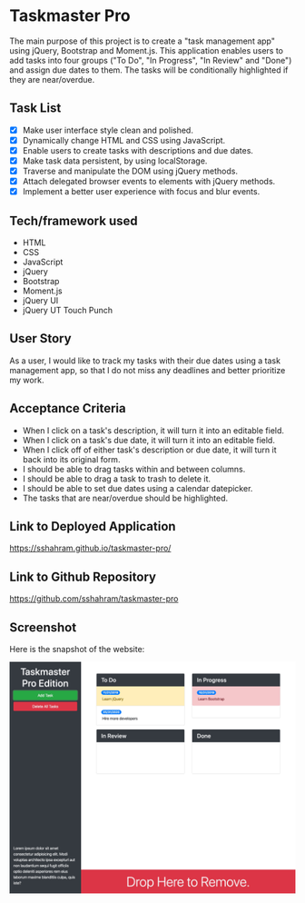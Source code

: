 # Taskmaster Pro

The main purpose of this project is to create a "task management app" using jQuery, Bootstrap and Moment.js. This application enables users to add tasks into four groups ("To Do", "In Progress", "In Review" and "Done") and assign due dates to them. The tasks will be conditionally highlighted if they are near/overdue.

## Task List

- [x] Make user interface style clean and polished.
- [x] Dynamically change HTML and CSS using JavaScript.
- [x] Enable users to create tasks with descriptions and due dates.
- [x] Make task data persistent, by using localStorage.
- [x] Traverse and manipulate the DOM using jQuery methods.
- [x] Attach delegated browser events to elements with jQuery methods.
- [x] Implement a better user experience with focus and blur events.

## Tech/framework used
* HTML
* CSS
* JavaScript
* jQuery
* Bootstrap
* Moment.js
* jQuery UI
* jQuery UT Touch Punch

## User Story

As a user, I would like to track my tasks with their due dates using a task management app, so that I do not miss any deadlines and better prioritize my work.

## Acceptance Criteria

* When I click on a task's description, it will turn it into an editable field.
* When I click on a task's due date, it will turn it into an editable field.
* When I click off of either task's description or due date, it will turn it back into its original form.
* I should be able to drag tasks within and between columns.
* I should be able to drag a task to trash to delete it.
* I should be able to set due dates using a calendar datepicker.
* The tasks that are near/overdue should be highlighted.


## Link to Deployed Application

https://sshahram.github.io/taskmaster-pro/

## Link to Github Repository

https://github.com/sshahram/taskmaster-pro

## Screenshot

Here is the snapshot of the website:

![alt="work-day-scheduler"](./assets/images/taskmaster-pro.jpg)